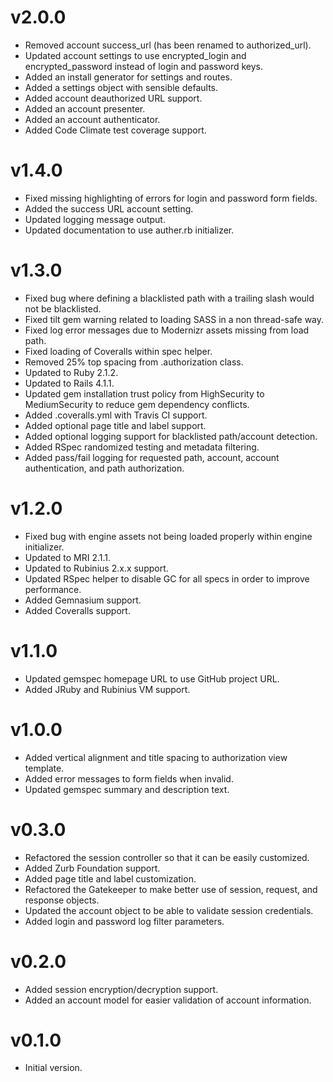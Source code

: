 # v2.0.0

* Removed account success_url (has been renamed to authorized_url).
* Updated account settings to use encrypted_login and encrypted_password instead of login and password keys.
* Added an install generator for settings and routes.
* Added a settings object with sensible defaults.
* Added account deauthorized URL support.
* Added an account presenter.
* Added an account authenticator.
* Added Code Climate test coverage support.

# v1.4.0

* Fixed missing highlighting of errors for login and password form fields.
* Added the success URL account setting.
* Updated logging message output.
* Updated documentation to use auther.rb initializer.

# v1.3.0

* Fixed bug where defining a blacklisted path with a trailing slash would not be blacklisted.
* Fixed tilt gem warning related to loading SASS in a non thread-safe way.
* Fixed log error messages due to Modernizr assets missing from load path.
* Fixed loading of Coveralls within spec helper.
* Removed 25% top spacing from .authorization class.
* Updated to Ruby 2.1.2.
* Updated to Rails 4.1.1.
* Updated gem installation trust policy from HighSecurity to MediumSecurity to reduce gem dependency conflicts.
* Added .coveralls.yml with Travis CI support.
* Added optional page title and label support.
* Added optional logging support for blacklisted path/account detection.
* Added RSpec randomized testing and metadata filtering.
* Added pass/fail logging for requested path, account, account authentication, and path authorization.

# v1.2.0

* Fixed bug with engine assets not being loaded properly within engine initializer.
* Updated to MRI 2.1.1.
* Updated to Rubinius 2.x.x support.
* Updated RSpec helper to disable GC for all specs in order to improve performance.
* Added Gemnasium support.
* Added Coveralls support.

# v1.1.0

* Updated gemspec homepage URL to use GitHub project URL.
* Added JRuby and Rubinius VM support.

# v1.0.0

* Added vertical alignment and title spacing to authorization view template.
* Added error messages to form fields when invalid.
* Updated gemspec summary and description text.

# v0.3.0

* Refactored the session controller so that it can be easily customized.
* Added Zurb Foundation support.
* Added page title and label customization.
* Refactored the Gatekeeper to make better use of session, request, and response objects.
* Updated the account object to be able to validate session credentials.
* Added login and password log filter parameters.

# v0.2.0

* Added session encryption/decryption support.
* Added an account model for easier validation of account information.

# v0.1.0

* Initial version.
